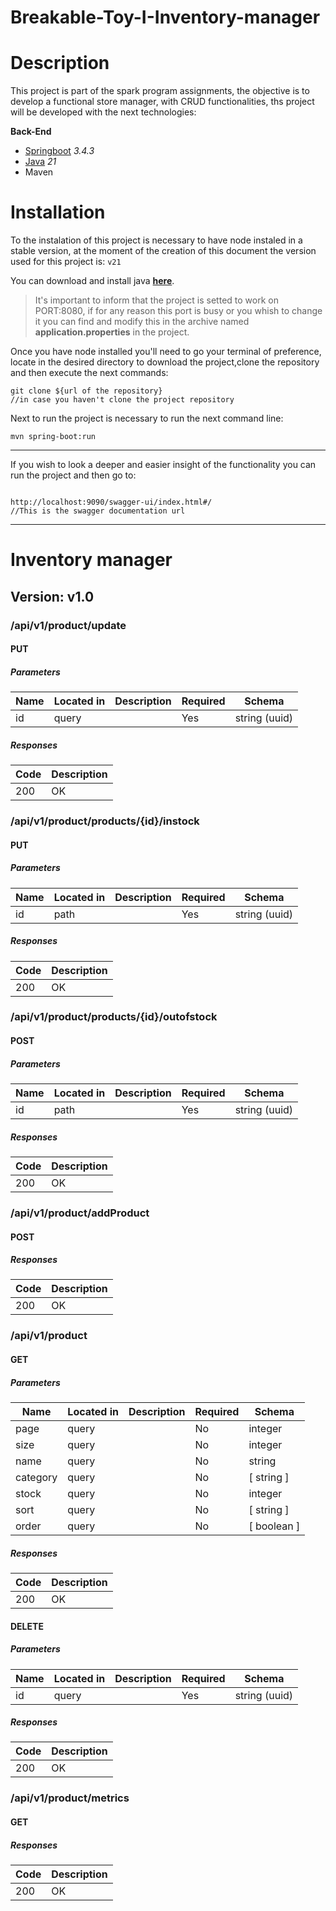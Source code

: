 # Breakable-Toy-I-Inventory-manager
# Description

This project is part of the spark program assignments, the objective is to develop a functional store manager, with CRUD functionalities,
ths project will be developed with the next technologies:

**Back-End**
- [Springboot]([https://react.dev/](https://spring.io/projects/spring-boot)) *3.4.3*
- [Java](https://www.oracle.com/mx/java/technologies/downloads/) *21*
- Maven

# Installation

To the instalation of this project is necessary to have node instaled in a stable version, at the moment of the creation of this document the version used for this project is: ```v21```

You can download and install java **[here](https://www.oracle.com/mx/java/technologies/downloads/)**.

> It's important to inform that the project is setted to work on PORT:8080, if for any reason this port is busy or you whish to change it you can find and modify this in the archive named **application.properties** in the project.

Once you have node installed you'll need to go your terminal of preference, locate in the desired directory to download the project,clone the repository and then execute the next commands:
```
git clone ${url of the repository}
//in case you haven't clone the project repository
```

Next to run the project is necessary to run the next command line:

```
mvn spring-boot:run
```
___

If you wish to look a deeper and easier insight of the functionality you can run the project and then go to:
```

http://localhost:9090/swagger-ui/index.html#/
//This is the swagger documentation url

```
___

# Inventory manager
## Version: v1.0

### /api/v1/product/update

#### PUT
##### Parameters

| Name | Located in | Description | Required | Schema |
| ---- | ---------- | ----------- | -------- | ---- |
| id | query |  | Yes | string (uuid) |

##### Responses

| Code | Description |
| ---- | ----------- |
| 200 | OK |

### /api/v1/product/products/{id}/instock

#### PUT
##### Parameters

| Name | Located in | Description | Required | Schema |
| ---- | ---------- | ----------- | -------- | ---- |
| id | path |  | Yes | string (uuid) |

##### Responses

| Code | Description |
| ---- | ----------- |
| 200 | OK |

### /api/v1/product/products/{id}/outofstock

#### POST
##### Parameters

| Name | Located in | Description | Required | Schema |
| ---- | ---------- | ----------- | -------- | ---- |
| id | path |  | Yes | string (uuid) |

##### Responses

| Code | Description |
| ---- | ----------- |
| 200 | OK |

### /api/v1/product/addProduct

#### POST
##### Responses

| Code | Description |
| ---- | ----------- |
| 200 | OK |

### /api/v1/product

#### GET
##### Parameters

| Name | Located in | Description | Required | Schema |
| ---- | ---------- | ----------- | -------- | ---- |
| page | query |  | No | integer |
| size | query |  | No | integer |
| name | query |  | No | string |
| category | query |  | No | [ string ] |
| stock | query |  | No | integer |
| sort | query |  | No | [ string ] |
| order | query |  | No | [ boolean ] |

##### Responses

| Code | Description |
| ---- | ----------- |
| 200 | OK |

#### DELETE
##### Parameters

| Name | Located in | Description | Required | Schema |
| ---- | ---------- | ----------- | -------- | ---- |
| id | query |  | Yes | string (uuid) |

##### Responses

| Code | Description |
| ---- | ----------- |
| 200 | OK |

### /api/v1/product/metrics

#### GET
##### Responses

| Code | Description |
| ---- | ----------- |
| 200 | OK |

